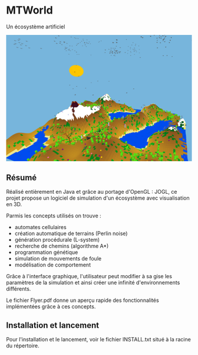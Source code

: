 # MTWorld
Un écosystème artificiel

![alt tag](https://github.com/TanguySoto/MTWorld/blob/master/Main_image.png)

## Résumé

Réalisé entièrement en Java et grâce au portage d'OpenGL : JOGL, ce projet propose un logiciel de simulation d'un écosystème avec visualisation en 3D. 

Parmis les concepts utilisés on trouve :
- automates cellulaires
- création automatique de terrains (Perlin noise)
- génération procédurale (L-system)
- recherche de chemins (algorithme A*)
- programmation génétique
- simulation de mouvements de foule
- modélisation de comportement
	
Grâce à l'interface graphique, l'utilisateur peut modifier à sa gise les paramètres de la simulation et ainsi créer une infinité d'environnements différents.

Le fichier Flyer.pdf donne un aperçu rapide des fonctionnalités implémentées grâce à ces concepts.

## Installation et lancement

Pour l'installation et le lancement, voir le fichier INSTALL.txt situé à la racine du répertoire.
